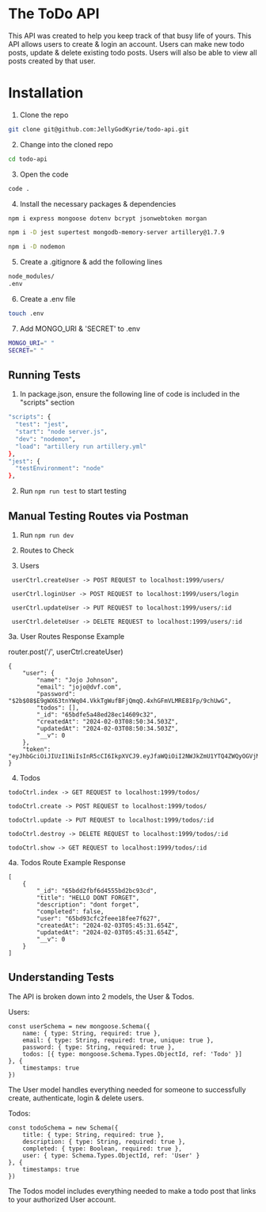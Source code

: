 # The ToDo API

This API was created to help you keep track of that busy life of yours. This API allows users to create & login an account. Users can make new todo posts, update & delete existing todo posts. Users will also be able to view all posts created by that user.

# Installation

1. Clone the repo
```bash
git clone git@github.com:JellyGodKyrie/todo-api.git
```

2. Change into the cloned repo
```bash
cd todo-api
```
3. Open the code
```bash
code .
```
4. Install the necessary packages & dependencies
```bash
npm i express mongoose dotenv bcrypt jsonwebtoken morgan

npm i -D jest supertest mongodb-memory-server artillery@1.7.9

npm i -D nodemon
```
5. Create a .gitignore & add the following lines
```bash
node_modules/
.env
```
6. Create a .env file
```bash
touch .env
```
7. Add MONGO_URI & 'SECRET' to .env
```bash
MONGO_URI=" "
SECRET=" "
```

## Running Tests

1. In package.json, ensure the following line of code is included in the "scripts" section
```bash
"scripts": {
  "test": "jest",
  "start": "node server.js",
  "dev": "nodemon",
  "load": "artillery run artillery.yml"
},
"jest": {
  "testEnvironment": "node"
},
```
2. Run ```npm run test``` to start testing

## Manual Testing Routes via Postman
1. Run ``` npm run dev ```
2. Routes to Check

3. Users
 ``` 
  userCtrl.createUser -> POST REQUEST to localhost:1999/users/

  userCtrl.loginUser -> POST REQUEST to localhost:1999/users/login

  userCtrl.updateUser -> PUT REQUEST to localhost:1999/users/:id

  userCtrl.deleteUser -> DELETE REQUEST to localhost:1999/users/:id
  ```
3a. User Routes Response Example

router.post('/', userCtrl.createUser)
```
{
    "user": {
        "name": "Jojo Johnson",
        "email": "jojo@dvf.com",
        "password": "$2b$08$E9gWX63tnYWq04.VkkTgWufBFjQmqQ.4xhGFmVLMRE81Fp/9chUwG",
        "todos": [],
        "_id": "65bdfe5a48ed28ec14609c32",
        "createdAt": "2024-02-03T08:50:34.503Z",
        "updatedAt": "2024-02-03T08:50:34.503Z",
        "__v": 0
    },
    "token": "eyJhbGciOiJIUzI1NiIsInR5cCI6IkpXVCJ9.eyJfaWQiOiI2NWJkZmU1YTQ4ZWQyOGVjMTQ2MDljMzIiLCJpYXQiOjE3MDY5NTAyMzR9.06z1PV3KkYL1o1YlvKwPe9JnnYAzNu8DChHVelbBYBw"
}

```

4. Todos
```
todoCtrl.index -> GET REQUEST to localhost:1999/todos/

todoCtrl.create -> POST REQUEST to localhost:1999/todos/

todoCtrl.update -> PUT REQUEST to localhost:1999/todos/:id

todoCtrl.destroy -> DELETE REQUEST to localhost:1999/todos/:id

todoCtrl.show -> GET REQUEST to localhost:1999/todos/:id

```
4a. Todos Route Example Response

```
[
    {
        "_id": "65bdd2fbf6d4555bd2bc93cd",
        "title": "HELLO DONT FORGET",
        "description": "dont forget",
        "completed": false,
        "user": "65bd93cfc2feee18fee7f627",
        "createdAt": "2024-02-03T05:45:31.654Z",
        "updatedAt": "2024-02-03T05:45:31.654Z",
        "__v": 0
    }
]
```


## Understanding Tests

The API is broken down into 2 models, the User & Todos.

Users: 
```
const userSchema = new mongoose.Schema({
    name: { type: String, required: true },
    email: { type: String, required: true, unique: true },
    password: { type: String, required: true },
    todos: [{ type: mongoose.Schema.Types.ObjectId, ref: 'Todo' }]
}, {
    timestamps: true
})

```
The User model handles everything needed for someone to successfully create, authenticate, login & delete users.

Todos:
```
const todoSchema = new Schema({
    title: { type: String, required: true },
    description: { type: String, required: true },
    completed: { type: Boolean, required: true },
    user: { type: Schema.Types.ObjectId, ref: 'User' }
}, {
    timestamps: true
})
```
The Todos model includes everything needed to make a todo post that links to your authorized User account.



